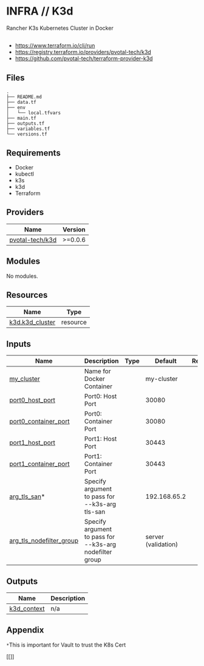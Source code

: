 # INFRA // K3d
Rancher K3s Kubernetes Cluster in Docker

##

- https://www.terraform.io/cli/run
- https://registry.terraform.io/providers/pvotal-tech/k3d
- https://github.com/pvotal-tech/terraform-provider-k3d

## Files

```
.
├── README.md
├── data.tf
├── env
│   └── local.tfvars
├── main.tf
├── outputs.tf
├── variables.tf
└── versions.tf
```

## Requirements

- Docker
- kubectl
- k3s
- k3d
- Terraform

## Providers

| Name | Version |
|------|---------|
| <a name="k3d"></a> [pvotal-tech/k3d](https://registry.terraform.io/providers/pvotal-tech/k3d) | >=0.0.6|

## Modules

No modules.

## Resources

| Name | Type |
|------|------|
| [k3d.k3d_cluster](https://registry.terraform.io/providers/pvotal-tech/k3d/latest/docs/resources/cluster) | resource |

## Inputs

| Name | Description | Type | Default | Required |
|------|-------------|------|---------|:--------:|
| <a name="my_cluster"></a> [my_cluster](#) | Name for Docker Container |  | my-cluster | no |
| <a name="port0_host_port"></a> [port0_host_port](#) | Port0: Host Port |  | 30080 | no |
| <a name="port0_container_port"></a> [port0_container_port](#) | Port0: Container Port |  | 30080 | no |
| <a name="port1_host_port"></a> [port1_host_port](#) | Port1: Host Port |  | 30443 | no |
| <a name="port1_container_port"></a> [port1_container_port](#) | Port1: Container Port |  | 30443 | no |
| <a name="arg_tls_san"></a> [arg_tls_san](#)* | Specify argument to pass for --k3s-arg tls-san |  | 192.168.65.2 | yes |
| <a name="arg_tls_nodefilter_group"></a> [arg_tls_nodefilter_group](#) | Specify argument to pass for --k3s-arg nodefilter group |  | server (validation) | no |

## Outputs

| Name | Description |
|------|-------------|
| <a name="k3d_context"></a> [k3d_context](#) | n/a |

## Appendix

`*`This is important for Vault to trust the K8s Cert

[[]]